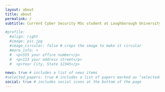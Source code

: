 ```yaml
---
layout: about
title: about
permalink: /
subtitle: Current Cyber Security MSc student at Loughborough University - researching quantum multi-party computation, e-voting and zero-knowledge proofs.

#profile:
  #align: right
  #image: pic.jpg
  #image_circular: false # crops the image to make it circular
  #more_info: >
  #  <p>555 your office number</p>
  #  <p>123 your address street</p>
  #  <p>Your City, State 12345</p>

news: true # includes a list of news items
#selected_papers: true # includes a list of papers marked as "selected={true}"
social: true # includes social icons at the bottom of the page
---
```




